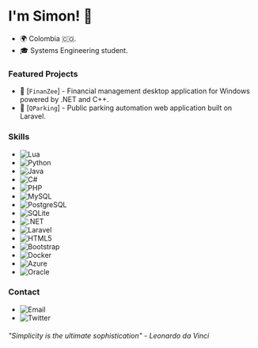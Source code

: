 # I'm Simon! 👋

- 🌍 Colombia 🇨🇴.
- 🎓 Systems Engineering student.

### Featured Projects

- 🚀 [`FinanZee`] - Financial management desktop application for Windows powered by .NET and C++.
- 🚀 [`QParking`] - Public parking automation web application built on Laravel.

### Skills

- ![Lua](https://img.shields.io/badge/-Lua-2C2D72?style=flat-square&logo=lua&logoColor=white)
- ![Python](https://img.shields.io/badge/-Python-3776AB?style=flat-square&logo=python&logoColor=white)
- ![Java](https://img.shields.io/badge/-Java-007396?style=flat-square&logo=java&logoColor=white)
- ![C#](https://img.shields.io/badge/-C%23-239120?style=flat-square&logo=c-sharp&logoColor=white)
- ![PHP](https://img.shields.io/badge/-PHP-777BB4?style=flat-square&logo=php&logoColor=white)
- ![MySQL](https://img.shields.io/badge/-MySQL-4479A1?style=flat-square&logo=mysql&logoColor=white)
- ![PostgreSQL](https://img.shields.io/badge/-PostgreSQL-336791?style=flat-square&logo=postgresql&logoColor=white)
- ![SQLite](https://img.shields.io/badge/-SQLite-003B57?style=flat-square&logo=sqlite&logoColor=white)
- ![.NET](https://img.shields.io/badge/-.NET-512BD4?style=flat-square&logo=.net&logoColor=white)
- ![Laravel](https://img.shields.io/badge/-Laravel-FF2D20?style=flat-square&logo=laravel&logoColor=white)
- ![HTML5](https://img.shields.io/badge/-HTML5-E34F26?style=flat-square&logo=html5&logoColor=white)
- ![Bootstrap](https://img.shields.io/badge/-Bootstrap-563D7C?style=flat-square&logo=bootstrap&logoColor=white)
- ![Docker](https://img.shields.io/badge/-Docker-2496ED?style=flat-square&logo=docker&logoColor=white)
- ![Azure](https://img.shields.io/badge/-Azure-0089D6?style=flat-square&logo=microsoft-azure&logoColor=white)
- ![Oracle](https://img.shields.io/badge/-Oracle-F80000?style=flat-square&logo=oracle&logoColor=white)

### Contact

- ![Email](https://img.shields.io/badge/Email-simon.gon.mon%40gmail.com-red?style=flat-square&logo=gmail&logoColor=white)
- ![Twitter](https://img.shields.io/badge/Twitter-%40ImSweren-blue?style=flat-square&logo=twitter&logoColor=white)


###### "Simplicity is the ultimate sophistication" - Leonardo da Vinci

